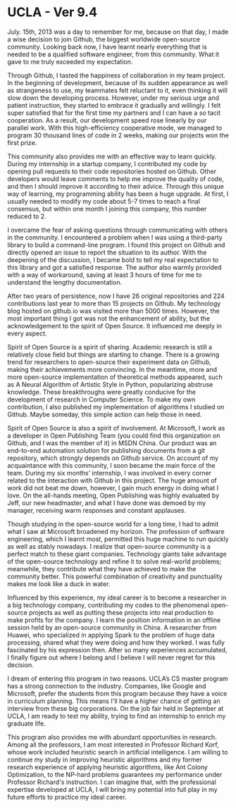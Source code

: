 # UCLA - Ver 9.4

July. 15th, 2013 was a day to remember for me, because on that day, I made a wise decision to join Github, the biggest worldwide open-source community. Looking back now, I have learnt nearly everything that is needed to be a qualified software engineer, from this community. What it gave to me truly exceeded my expectation.

Through Github, I tasted the happiness of collaboration in my team project. In the beginning of development, because of its sudden appearance as well as strangeness to use, my teammates felt reluctant to it, even thinking it will slow down the developing process. However, under my serious urge and patient instruction, they started to embrace it gradually and willingly. I felt super satisfied that for the first time my partners and I can have a so tacit cooperation. As a result, our development speed rose linearly by our parallel work. With this high-efficiency cooperative mode, we managed to program 30 thousand lines of code in 2 weeks, making our projects won the first prize.

This community also provides me with an effective way to learn quickly. During my internship in a startup company, I contributed my code by opening pull requests to their code repositories hosted on Github. Other developers would leave comments to help me improve the quality of code, and then I should improve it according to their advice. Through this unique way of learning, my programming ability has been a huge upgrade. At first, I usually needed to modify my code about 5-7 times to reach a final consensus, but within one month I joining this company, this number reduced to 2.

I overcame the fear of asking questions through communicating with others in the community. I encountered a problem when I was using a third-party library to build a command-line program. I found this project on Github and directly opened an issue to report the situation to its author. With the deepening of the discussion, I became bold to tell my real expectation to this library and got a satisfied response. The author also warmly provided with a way of workaround, saving at least 3 hours of time for me to understand the lengthy documentation.

After two years of persistence, now I have 26 original repositories and 224 contributions last year to more than 15 projects on Github. My technology blog hosted on github.io was visited more than 5000 times. However, the most important thing I got was not the enhancement of ability, but the acknowledgement to the spirit of Open Source. It influenced me deeply in every aspect.

Spirit of Open Source is a spirit of sharing. Academic research is still a relatively close field but things are starting to change. There is a growing trend for researchers to open-source their experiment data on Github, making their achievements more convincing. In the meantime, more and more open-source implementation of theoretical methods appeared, such as A Neural Algorithm of Artistic Style in Python, popularizing abstruse knowledge. These breakthroughs were greatly conducive for the development of research in Computer Science. To make my own contribution, I also published my implementation of algorithms I studied on Github. Maybe someday, this simple action can help those in need.

Spirit of Open Source is also a spirit of involvement. At Microsoft, I work as a developer in Open Publishing Team \(you could find this organization on Github, and I was the member of it\) in MSDN China. Our product was an end-to-end automation solution for publishing documents from a git repository, which strongly depends on Github service. On account of my acquaintance with this community, I soon became the main force of the team. During my six months’ internship, I was involved in every corner related to the interaction with Github in this project. The huge amount of work did not beat me down, however, I gain much energy in doing what I love. On the all-hands meeting, Open Publishing was highly evaluated by Jeff, our new headmaster, and what I have done was demoed by my manager, receiving warm responses and constant applauses.

Though studying in the open-source world for a long time, I had to admit what I saw at Microsoft broadened my horizon. The profession of software engineering, which I learnt most, permitted this huge machine to run quickly as well as stably nowadays. I realize that open-source community is a perfect match to these giant companies. Technology giants take advantage of the open-source technology and refine it to solve real-world problems; meanwhile, they contribute what they have achieved to make the community better. This powerful combination of creativity and punctuality makes me look like a duck in water.

Influenced by this experience, my ideal career is to become a researcher in a big technology company, contributing my codes to the phenomenal open-source projects as well as putting these projects into real production to make profits for the company. I learn the position information in an offline session held by an open-source community in China. A researcher from Huawei, who specialized in applying Spark to the problem of huge data processing, shared what they were doing and how they worked. I was fully fascinated by his expression then. After so many experiences accumulated, I finally figure out where I belong and I believe I will never regret for this decision.

I dream of entering this program in two reasons. UCLA’s CS master program has a strong connection to the industry. Companies, like Google and Microsoft, prefer the students from this program because they have a voice in curriculum planning. This means I'll have a higher chance of getting an interview from these big corporations. On the job fair held in September at UCLA, I am ready to test my ability, trying to find an internship to enrich my graduate life.

This program also provides me with abundant opportunities in research. Among all the professors, I am most interested in Professor Richard Korf, whose work included heuristic search in artificial intelligence. I am willing to continue my study in improving heuristic algorithms and my former research experience of applying heuristic algorithms, like Ant Colony Optimization, to the NP-hard problems guarantees my performance under Professor Richard's instruction. I can imagine that, with the professional expertise developed at UCLA, I will bring my potential into full play in my future efforts to practice my ideal career.

